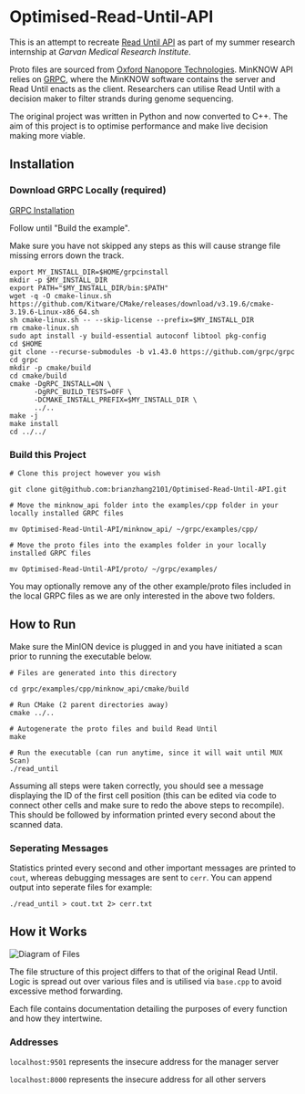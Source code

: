 # Optimised-Read-Until-API

This is an attempt to recreate [Read Until API](https://github.com/nanoporetech/read_until_api) as part of my summer research internship at *Garvan Medical Research Institute*.

Proto files are sourced from [Oxford Nanopore Technologies](https://github.com/nanoporetech/minknow_api/tree/master/proto/minknow_api). MinKNOW API relies on [GRPC](https://grpc.io/), where the MinKNOW software contains the server and Read Until enacts as the client. Researchers can utilise Read Until with a decision maker to filter strands during genome sequencing. 

The original project was written in Python and now converted to C++. The aim of this project is to optimise performance and make live decision making more viable.

Installation
------------

### Download GRPC Locally (required)
[GRPC Installation](https://grpc.io/docs/languages/cpp/quickstart/)

Follow until "Build the example".

Make sure you have not skipped any steps as this will cause strange file missing errors down the track.


```
export MY_INSTALL_DIR=$HOME/grpcinstall
mkdir -p $MY_INSTALL_DIR
export PATH="$MY_INSTALL_DIR/bin:$PATH"
wget -q -O cmake-linux.sh https://github.com/Kitware/CMake/releases/download/v3.19.6/cmake-3.19.6-Linux-x86_64.sh
sh cmake-linux.sh -- --skip-license --prefix=$MY_INSTALL_DIR
rm cmake-linux.sh
sudo apt install -y build-essential autoconf libtool pkg-config
cd $HOME
git clone --recurse-submodules -b v1.43.0 https://github.com/grpc/grpc
cd grpc
mkdir -p cmake/build
cd cmake/build
cmake -DgRPC_INSTALL=ON \
      -DgRPC_BUILD_TESTS=OFF \
      -DCMAKE_INSTALL_PREFIX=$MY_INSTALL_DIR \
      ../..
make -j
make install
cd ../../      
```


### Build this Project

```
# Clone this project however you wish

git clone git@github.com:brianzhang2101/Optimised-Read-Until-API.git

# Move the minknow_api folder into the examples/cpp folder in your locally installed GRPC files

mv Optimised-Read-Until-API/minknow_api/ ~/grpc/examples/cpp/

# Move the proto files into the examples folder in your locally installed GRPC files

mv Optimised-Read-Until-API/proto/ ~/grpc/examples/
```

You may optionally remove any of the other example/proto files included in the local GRPC files as we are only interested in the above two folders.

How to Run
------------
Make sure the MinION device is plugged in and you have initiated a scan prior to running the executable below.

```
# Files are generated into this directory

cd grpc/examples/cpp/minknow_api/cmake/build

# Run CMake (2 parent directories away)
cmake ../..

# Autogenerate the proto files and build Read Until
make

# Run the executable (can run anytime, since it will wait until MUX Scan)
./read_until
```
Assuming all steps were taken correctly, you should see a message displaying the ID of the first cell position (this can be edited via code to connect other cells and make sure to redo the above steps to recompile). This should be followed by information printed every second about the scanned data.

### Seperating Messages

Statistics printed every second and other important messages are printed to ```cout```, whereas debugging messages are sent to ```cerr```. You can append output into seperate files for example:

```
./read_until > cout.txt 2> cerr.txt
```

How it Works
------------
![Diagram of Files](diagram.png)

The file structure of this project differs to that of the original Read Until. Logic is spread out over various files and is utilised via ```base.cpp``` to avoid excessive method forwarding.

Each file contains documentation detailing the purposes of every function and how they intertwine.

### Addresses
```localhost:9501``` represents the insecure address for the manager server

```localhost:8000``` represents the insecure address for all other servers
